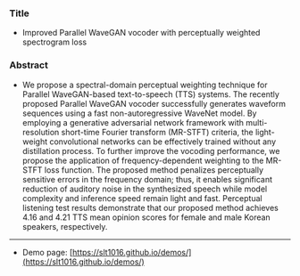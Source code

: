 
### Title
- Improved Parallel WaveGAN vocoder with perceptually weighted spectrogram loss
### Abstract
- We propose a spectral-domain perceptual weighting technique for Parallel WaveGAN-based text-to-speech (TTS) systems. The recently proposed Parallel WaveGAN vocoder successfully generates waveform sequences using a fast non-autoregressive WaveNet model. By employing a generative adversarial network framework with multi-resolution short-time Fourier transform (MR-STFT) criteria, the light-weight convolutional networks can be effectively trained without any distillation process. To further improve the vocoding performance, we propose the application of frequency-dependent weighting to the MR-STFT loss function. The proposed method penalizes perceptually sensitive errors in the frequency domain; thus, it enables significant reduction of auditory noise in the synthesized speech while model complexity and inference speed remain light and fast. Perceptual listening test results demonstrate that our proposed method achieves 4.16 and 4.21 TTS mean opinion scores for female and male Korean speakers, respectively.
---


- Demo page: [https://slt1016.github.io/demos/](https://slt1016.github.io/demos/)
